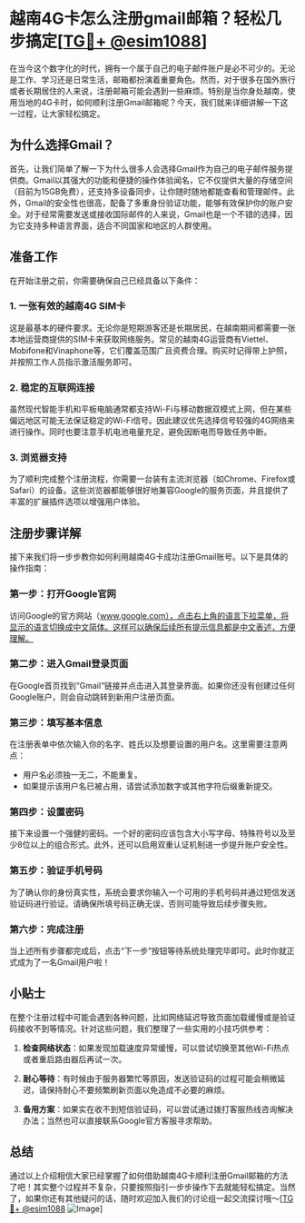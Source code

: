 # 越南4G卡怎么注册gmail邮箱？轻松几步搞定[[TG💪+ @esim1088](https://t.me/s/esim1088)]

在当今这个数字化的时代，拥有一个属于自己的电子邮件账户是必不可少的。无论是工作、学习还是日常生活，邮箱都扮演着重要角色。然而，对于很多在国外旅行或者长期居住的人来说，注册邮箱可能会遇到一些麻烦。特别是当你身处越南，使用当地的4G卡时，如何顺利注册Gmail邮箱呢？今天，我们就来详细讲解一下这一过程，让大家轻松搞定。

## 为什么选择Gmail？

首先，让我们简单了解一下为什么很多人会选择Gmail作为自己的电子邮件服务提供商。Gmail以其强大的功能和便捷的操作体验闻名，它不仅提供大量的存储空间（目前为15GB免费），还支持多设备同步，让你随时随地都能查看和管理邮件。此外，Gmail的安全性也很高，配备了多重身份验证功能，能够有效保护你的账户安全。对于经常需要发送或接收国际邮件的人来说，Gmail也是一个不错的选择，因为它支持多种语言界面，适合不同国家和地区的人群使用。

## 准备工作

在开始注册之前，你需要确保自己已经具备以下条件：

### 1. 一张有效的越南4G SIM卡

这是最基本的硬件要求。无论你是短期游客还是长期居民，在越南期间都需要一张本地运营商提供的SIM卡来获取网络服务。常见的越南4G运营商有Viettel、Mobifone和Vinaphone等，它们覆盖范围广且资费合理。购买时记得带上护照，并按照工作人员指示激活服务即可。

### 2. 稳定的互联网连接

虽然现代智能手机和平板电脑通常都支持Wi-Fi与移动数据双模式上网，但在某些偏远地区可能无法保证稳定的Wi-Fi信号。因此建议优先选择信号较强的4G网络来进行操作。同时也要注意手机电池电量充足，避免因断电而导致任务中断。

### 3. 浏览器支持

为了顺利完成整个注册流程，你需要一台装有主流浏览器（如Chrome、Firefox或Safari）的设备。这些浏览器都能够很好地兼容Google的服务页面，并且提供了丰富的扩展插件选项以增强用户体验。

## 注册步骤详解

接下来我们将一步步教你如何利用越南4G卡成功注册Gmail账号。以下是具体的操作指南：

### 第一步：打开Google官网

访问Google的官方网站（www.google.com），点击右上角的语言下拉菜单，将显示的语言切换成中文简体。这样可以确保后续所有提示信息都是中文表述，方便理解。

### 第二步：进入Gmail登录页面

在Google首页找到“Gmail”链接并点击进入其登录界面。如果你还没有创建过任何Google账户，则会自动跳转到新用户注册页面。

### 第三步：填写基本信息

在注册表单中依次输入你的名字、姓氏以及想要设置的用户名。这里需要注意两点：
- 用户名必须独一无二，不能重复。
- 如果提示该用户名已被占用，请尝试添加数字或其他字符后缀重新提交。

### 第四步：设置密码

接下来设置一个强健的密码。一个好的密码应该包含大小写字母、特殊符号以及至少8位以上的组合形式。此外，还可以启用双重认证机制进一步提升账户安全性。

### 第五步：验证手机号码

为了确认你的身份真实性，系统会要求你输入一个可用的手机号码并通过短信发送验证码进行验证。请确保所填号码正确无误，否则可能导致后续步骤失败。

### 第六步：完成注册

当上述所有步骤都完成后，点击“下一步”按钮等待系统处理完毕即可。此时你就正式成为了一名Gmail用户啦！

## 小贴士

在整个注册过程中可能会遇到各种问题，比如网络延迟导致页面加载缓慢或是验证码接收不到等情况。针对这些问题，我们整理了一些实用的小技巧供参考：

1. **检查网络状态**：如果发现加载速度异常缓慢，可以尝试切换至其他Wi-Fi热点或者重启路由器后再试一次。
   
2. **耐心等待**：有时候由于服务器繁忙等原因，发送验证码的过程可能会稍微延迟，请保持耐心不要频繁刷新页面以免造成不必要的麻烦。

3. **备用方案**：如果实在收不到短信验证码，可以尝试通过拨打客服热线咨询解决办法；当然也可以直接联系Google官方客服寻求帮助。

## 总结

通过以上介绍相信大家已经掌握了如何借助越南4G卡顺利注册Gmail邮箱的方法了吧！其实整个过程并不复杂，只要按照指引一步步操作下去就能轻松搞定。当然了，如果你还有其他疑问的话，随时欢迎加入我们的讨论组一起交流探讨哦～[[TG💪+ @esim1088](https://t.me/s/esim1088) ![Image](https://i.postimg.cc/4NQfJmqS/Snipaste-2025-05-13-00-14-12.png)]